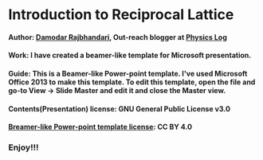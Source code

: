 # Introduction to Reciprocal Lattice
#### Author: [Damodar Rajbhandari](mailto:damicristi7@live.com), Out-reach blogger at [Physics Log](http://www.physicslog.com/)  
#### Work: I have created a beamer-like template for Microsoft presentation.
#### Guide: This is a Beamer-like Power-point template. I've used Microsoft Office 2013 to make this template. To edit this template, open the file and go-to View → Slide Master and edit it and close the Master view.
#### Contents(Presentation) license: GNU General Public License v3.0
#### [Breamer-like Power-point template license](https://figshare.com/articles/Beamer-like_Power-point_template/5286040): CC BY 4.0
### Enjoy!!!
